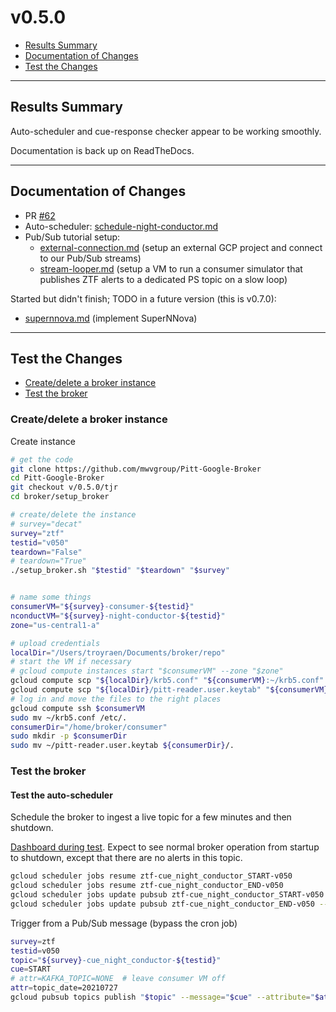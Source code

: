 # v0.5.0

- [Results Summary](#results-summary)  
- [Documentation of Changes](#documentation-of-changes)
- [Test the Changes](#test-the-changes)

---

## Results Summary

Auto-scheduler and cue-response checker appear to be working smoothly.

Documentation is back up on ReadTheDocs.

---

## Documentation of Changes

- PR [#62](https://github.com/mwvgroup/Pitt-Google-Broker/pull/62)
- Auto-scheduler: [schedule-night-conductor.md](schedule-night-conductor.md)
- Pub/Sub tutorial setup:
    - [external-connection.md](external-connection.md)  (setup an external GCP project and connect to our Pub/Sub streams)
    - [stream-looper.md](stream-looper.md) (setup a VM to run a consumer simulator that publishes ZTF alerts to a dedicated PS topic on a slow loop)

Started but didn't finish; TODO in a future version (this is v0.7.0):
- [supernnova.md](../v0.7.0/supernnova.md) (implement SuperNNova)

---

## Test the Changes

- [Create/delete a broker instance](#createdelete-a-broker-instance)
- [Test the broker](#test-the-broker)

<!-- fs -->
### Create/delete a broker instance

 Create instance
```bash
# get the code
git clone https://github.com/mwvgroup/Pitt-Google-Broker
cd Pitt-Google-Broker
git checkout v/0.5.0/tjr
cd broker/setup_broker

# create/delete the instance
# survey="decat"
survey="ztf"
testid="v050"
teardown="False"
# teardown="True"
./setup_broker.sh "$testid" "$teardown" "$survey"


# name some things
consumerVM="${survey}-consumer-${testid}"
nconductVM="${survey}-night-conductor-${testid}"
zone="us-central1-a"

# upload credentials
localDir="/Users/troyraen/Documents/broker/repo"
# start the VM if necessary
# gcloud compute instances start "$consumerVM" --zone "$zone"
gcloud compute scp "${localDir}/krb5.conf" "${consumerVM}:~/krb5.conf" --zone="$zone"
gcloud compute scp "${localDir}/pitt-reader.user.keytab" "${consumerVM}:~/pitt-reader.user.keytab" --zone="$zone"
# log in and move the files to the right places
gcloud compute ssh $consumerVM
sudo mv ~/krb5.conf /etc/.
consumerDir="/home/broker/consumer"
sudo mkdir -p $consumerDir
sudo mv ~/pitt-reader.user.keytab ${consumerDir}/.
```


### Test the broker


#### Test the auto-scheduler

Schedule the broker to ingest a live topic for a few minutes and then shutdown.

[Dashboard during test](https://console.cloud.google.com/monitoring/dashboards/builder/broker-instance-ztf-v050?project=ardent-cycling-243415&dashboardBuilderState=%257B%2522editModeEnabled%2522:false%257D&startTime=20210724T200000-04:00&endTime=20210724T202000-04:00).
Expect to see normal broker operation from startup to shutdown, except that there are no alerts in this topic.

```bash
gcloud scheduler jobs resume ztf-cue_night_conductor_START-v050
gcloud scheduler jobs resume ztf-cue_night_conductor_END-v050
gcloud scheduler jobs update pubsub ztf-cue_night_conductor_START-v050 --schedule '01 00 * * *'
gcloud scheduler jobs update pubsub ztf-cue_night_conductor_END-v050 --schedule '11 00 * * *'
```

Trigger from a Pub/Sub message (bypass the cron job)
```bash
survey=ztf
testid=v050
topic="${survey}-cue_night_conductor-${testid}"
cue=START
# attr=KAFKA_TOPIC=NONE  # leave consumer VM off
attr=topic_date=20210727
gcloud pubsub topics publish "$topic" --message="$cue" --attribute="$attr"
```

<!-- fe Test the Changes -->
